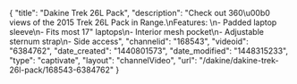 {
    "title": "Dakine Trek 26L Pack",
    "description": "Check out 360\u00b0 views of the 2015 Trek 26L Pack in Range.\nFeatures: \n- Padded laptop sleeve\n- Fits most 17\" laptops\n- Interior mesh pocket\n- Adjustable sternum strap\n- Side access",
    "channelid": "168543",
    "videoid": "6384762",
    "date_created": "1440801573",
    "date_modified": "1448315233",
    "type": "captivate",
    "layout": "channelVideo",
    "url": "\/dakine\/dakine-trek-26l-pack\/168543-6384762"
}